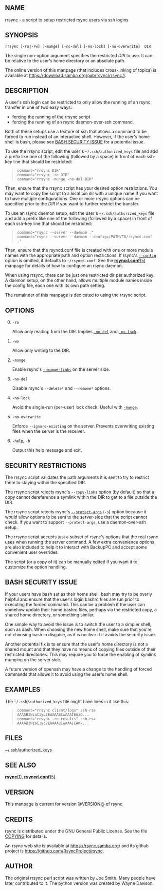 ## NAME

rrsync - a script to setup restricted rsync users via ssh logins

## SYNOPSIS

```
rrsync [-ro|-rw] [-munge] [-no-del] [-no-lock] [-no-overwrite]  DIR
```

The single non-option argument specifies the restricted _DIR_ to use. It can be
relative to the user's home directory or an absolute path.

The online version of this manpage (that includes cross-linking of topics)
is available at <https://download.samba.org/pub/rsync/rrsync.1>.

## DESCRIPTION

A user's ssh login can be restricted to only allow the running of an rsync
transfer in one of two easy ways:

* forcing the running of the rrsync script
* forcing the running of an rsync daemon-over-ssh command.

Both of these setups use a feature of ssh that allows a command to be forced to
run instead of an interactive shell.  However, if the user's home shell is bash,
please see [BASH SECURITY ISSUE](#) for a potential issue.

To use the rrsync script, edit the user's `~/.ssh/authorized_keys` file and add
a prefix like one of the following (followed by a space) in front of each
ssh-key line that should be restricted:

> ```
> command="rrsync DIR"
> command="rrsync -ro DIR"
> command="rrsync -munge -no-del DIR"
> ```

Then, ensure that the rrsync script has your desired option restrictions. You
may want to copy the script to a local bin dir with a unique name if you want
to have multiple configurations. One or more rrsync options can be specified
prior to the _DIR_ if you want to further restrict the transfer.

To use an rsync daemon setup, edit the user's `~/.ssh/authorized_keys` file and
add a prefix like one of the following (followed by a space) in front of each
ssh-key line that should be restricted:

> ```
> command="rsync --server --daemon ."
> command="rsync --server --daemon --config=/PATH/TO/rsyncd.conf ."
> ```

Then, ensure that the rsyncd.conf file is created with one or more module names
with the appropriate path and option restrictions.  If rsync's
[`--config`](rsync.1#dopt) option is omitted, it defaults to `~/rsyncd.conf`.
See the [**rsyncd.conf**(5)](rsyncd.conf.5) manpage for details of how to
configure an rsync daemon.

When using rrsync, there can be just one restricted dir per authorized key.  A
daemon setup, on the other hand, allows multiple module names inside the config
file, each one with its own path setting.

The remainder of this manpage is dedicated to using the rrsync script.

## OPTIONS

0.  `-ro`

    Allow only reading from the DIR. Implies [`-no-del`](#opt) and
    [`-no-lock`](#opt).

0.  `-wo`

    Allow only writing to the DIR.

0.  `-munge`

    Enable rsync's [`--munge-links`](rsync.1#opt) on the server side.

0.  `-no-del`

    Disable rsync's `--delete*` and `--remove*` options.

0.  `-no-lock`

    Avoid the single-run (per-user) lock check.  Useful with [`-munge`](#opt).

0.  `-no-overwrite`

    Enforce `--ignore-existing` on the server. Prevents overwriting existing
    files when the server is the receiver.

0.  `-help`, `-h`

    Output this help message and exit.

## SECURITY RESTRICTIONS

The rrsync script validates the path arguments it is sent to try to restrict
them to staying within the specified DIR.

The rrsync script rejects rsync's [`--copy-links`](rsync.1#opt) option (by
default) so that a copy cannot dereference a symlink within the DIR to get to a
file outside the DIR.

The rrsync script rejects rsync's [`--protect-args`](rsync.1#opt) (`-s`) option
because it would allow options to be sent to the server-side that the script
cannot check.  If you want to support `--protect-args`, use a daemon-over-ssh
setup.

The rrsync script accepts just a subset of rsync's options that the real rsync
uses when running the server command.  A few extra convenience options are also
included to help it to interact with BackupPC and accept some convenient user
overrides.

The script (or a copy of it) can be manually edited if you want it to customize
the option handling.

## BASH SECURITY ISSUE

If your users have bash set as their home shell, bash may try to be overly
helpful and ensure that the user's login bashrc files are run prior to
executing the forced command.  This can be a problem if the user can somehow
update their home bashrc files, perhaps via the restricted copy, a shared home
directory, or something similar.

One simple way to avoid the issue is to switch the user to a simpler shell,
such as dash.  When choosing the new home shell, make sure that you're not
choosing bash in disguise, as it is unclear if it avoids the security issue.

Another potential fix is to ensure that the user's home directory is not a
shared mount and that they have no means of copying files outside of their
restricted directories.  This may require you to force the enabling of symlink
munging on the server side.

A future version of openssh may have a change to the handling of forced
commands that allows it to avoid using the user's home shell.

## EXAMPLES

The `~/.ssh/authorized_keys` file might have lines in it like this:

> ```
> command="rrsync client/logs" ssh-rsa AAAAB3NzaC1yc2EAAAABIwAAAIEAzG...
> command="rrsync -ro results" ssh-rsa AAAAB3NzaC1yc2EAAAABIwAAAIEAmk...
> ```

## FILES

~/.ssh/authorized_keys

## SEE ALSO

[**rsync**(1)](rsync.1), [**rsyncd.conf**(5)](rsyncd.conf.5)

## VERSION

This manpage is current for version @VERSION@ of rsync.

## CREDITS

rsync is distributed under the GNU General Public License.  See the file
[COPYING](COPYING) for details.

An rsync web site is available at <https://rsync.samba.org/> and its github
project is <https://github.com/RsyncProject/rsync>.

## AUTHOR

The original rrsync perl script was written by Joe Smith.  Many people have
later contributed to it.  The python version was created by Wayne Davison.
